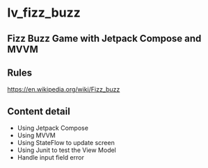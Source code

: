 # lv_fizz_buzz

## Fizz Buzz Game with Jetpack Compose and MVVM

## Rules
https://en.wikipedia.org/wiki/Fizz_buzz

## Content detail
- Using Jetpack Compose
- Using MVVM 
- Using StateFlow to update screen
- Using Junit to test the View Model
- Handle input field error